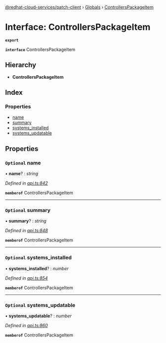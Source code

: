 [@redhat-cloud-services/patch-client](../README.md) › [Globals](../globals.md) › [ControllersPackageItem](controllerspackageitem.md)

# Interface: ControllersPackageItem

**`export`** 

**`interface`** ControllersPackageItem

## Hierarchy

* **ControllersPackageItem**

## Index

### Properties

* [name](controllerspackageitem.md#optional-name)
* [summary](controllerspackageitem.md#optional-summary)
* [systems_installed](controllerspackageitem.md#optional-systems_installed)
* [systems_updatable](controllerspackageitem.md#optional-systems_updatable)

## Properties

### `Optional` name

• **name**? : *string*

*Defined in [api.ts:842](https://github.com/RedHatInsights/javascript-clients/blob/77019e3d/packages/patch/api.ts#L842)*

**`memberof`** ControllersPackageItem

___

### `Optional` summary

• **summary**? : *string*

*Defined in [api.ts:848](https://github.com/RedHatInsights/javascript-clients/blob/77019e3d/packages/patch/api.ts#L848)*

**`memberof`** ControllersPackageItem

___

### `Optional` systems_installed

• **systems_installed**? : *number*

*Defined in [api.ts:854](https://github.com/RedHatInsights/javascript-clients/blob/77019e3d/packages/patch/api.ts#L854)*

**`memberof`** ControllersPackageItem

___

### `Optional` systems_updatable

• **systems_updatable**? : *number*

*Defined in [api.ts:860](https://github.com/RedHatInsights/javascript-clients/blob/77019e3d/packages/patch/api.ts#L860)*

**`memberof`** ControllersPackageItem
